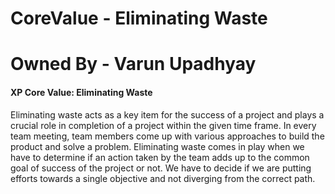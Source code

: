 # CoreValue - Eliminating Waste
# Owned By - Varun Upadhyay

#### XP Core Value: Eliminating Waste

Eliminating waste acts as a key item for the success of a project and plays a crucial role in completion of a project within the given time frame. In every team meeting, team members come up with various approaches to build the product and solve a problem. Eliminating waste comes in play when we have to determine if an action taken by the team adds up to the common goal of success of the project or not. We have to decide if we are putting efforts towards a single objective and not diverging from the correct path.
